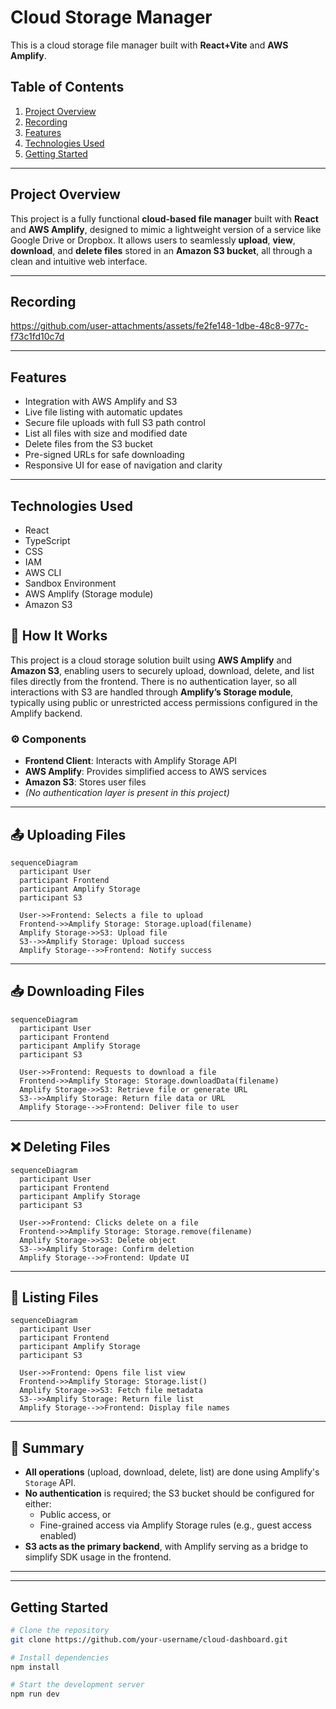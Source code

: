 # Cloud Storage Manager

This is a cloud storage file manager built with **React+Vite** and **AWS Amplify**.

## Table of Contents

1. [Project Overview](#project-overview)
2. [Recording](#recording)
3. [Features](#features)
4. [Technologies Used](#technologies-used)
4. [Getting Started](#getting-started)
---

## Project Overview
This project is a fully functional **cloud-based file manager** built with **React** and **AWS Amplify**, designed to mimic a lightweight version of a service like Google Drive or Dropbox. It allows users to seamlessly **upload**, **view**, **download**, and **delete files** stored in an **Amazon S3 bucket**, all through a clean and intuitive web interface.


---
## Recording

https://github.com/user-attachments/assets/fe2fe148-1dbe-48c8-977c-f73c1fd10c7d



---
## Features

- Integration with AWS Amplify and S3
- Live file listing with automatic updates
- Secure file uploads with full S3 path control
- List all files with size and modified date
- Delete files from the S3 bucket
- Pre-signed URLs for safe downloading
- Responsive UI for ease of navigation and clarity

---
##  Technologies Used

- React
- TypeScript
- CSS
- IAM
- AWS CLI
- Sandbox Environment
- AWS Amplify (Storage module)
- Amazon S3

## 🔧 How It Works

This project is a cloud storage solution built using **AWS Amplify** and **Amazon S3**, enabling users to securely upload, download, delete, and list files directly from the frontend. There is no authentication layer, so all interactions with S3 are handled through **Amplify’s Storage module**, typically using public or unrestricted access permissions configured in the Amplify backend.

### ⚙️ Components

- **Frontend Client**: Interacts with Amplify Storage API
- **AWS Amplify**: Provides simplified access to AWS services
- **Amazon S3**: Stores user files
- *(No authentication layer is present in this project)*

---

## 📤 Uploading Files

```mermaid
sequenceDiagram
  participant User
  participant Frontend
  participant Amplify Storage
  participant S3

  User->>Frontend: Selects a file to upload
  Frontend->>Amplify Storage: Storage.upload(filename)
  Amplify Storage->>S3: Upload file
  S3-->>Amplify Storage: Upload success
  Amplify Storage-->>Frontend: Notify success
```

---

## 📥 Downloading Files

```mermaid
sequenceDiagram
  participant User
  participant Frontend
  participant Amplify Storage
  participant S3

  User->>Frontend: Requests to download a file
  Frontend->>Amplify Storage: Storage.downloadData(filename)
  Amplify Storage->>S3: Retrieve file or generate URL
  S3-->>Amplify Storage: Return file data or URL
  Amplify Storage-->>Frontend: Deliver file to user
```

---

## ❌ Deleting Files

```mermaid
sequenceDiagram
  participant User
  participant Frontend
  participant Amplify Storage
  participant S3

  User->>Frontend: Clicks delete on a file
  Frontend->>Amplify Storage: Storage.remove(filename)
  Amplify Storage->>S3: Delete object
  S3-->>Amplify Storage: Confirm deletion
  Amplify Storage-->>Frontend: Update UI
```

---

## 📂 Listing Files

```mermaid
sequenceDiagram
  participant User
  participant Frontend
  participant Amplify Storage
  participant S3

  User->>Frontend: Opens file list view
  Frontend->>Amplify Storage: Storage.list()
  Amplify Storage->>S3: Fetch file metadata
  S3-->>Amplify Storage: Return file list
  Amplify Storage-->>Frontend: Display file names
```

---

## 🧭 Summary

- **All operations** (upload, download, delete, list) are done using Amplify's `Storage` API.
- **No authentication** is required; the S3 bucket should be configured for either:
  - Public access, or
  - Fine-grained access via Amplify Storage rules (e.g., guest access enabled)
- **S3 acts as the primary backend**, with Amplify serving as a bridge to simplify SDK usage in the frontend.

---


---
## Getting Started

```bash
# Clone the repository
git clone https://github.com/your-username/cloud-dashboard.git

# Install dependencies
npm install

# Start the development server
npm run dev
